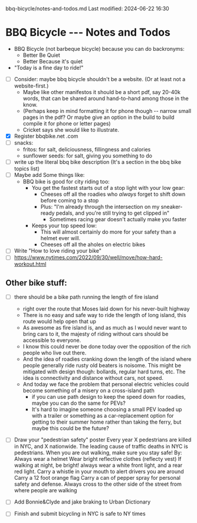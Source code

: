 bbq-bicycle/notes-and-todos.md
Last modified: 2024-06-22 16:30

# BBQ Bicycle --- Notes and Todos
* BBQ Bicycle (not barbeque bicycle) because you can do backronyms:
	* Better Be Quiet
	* Better Because it's quiet
* "Today is a fine day to ride!"
* [ ] Consider: maybe bbq bicycle shouldn't be a website. (Or at least not a website-first.)
	* Maybe like other manifestos it should be a short pdf, say 20-40k words, that can be shared around hand-to-hand among those in the know. 
	* (Perhaps keep in mind formatting it for phone though -- narrow small pages in the pdf? Or maybe give an option in the build to build compile it for phone or letter pages)
	* Cricket says she would like to illustrate.
* [X] Register bbqbike.net .com
* [ ] snacks:
    * fritos: for salt, deliciousness, fillingness and calories
    * sunflower seeds: for salt, giving you something to do
* [ ] write up the literal bbq bike description (It's a section in the bbq bike topics list)
* [ ] Maybe add Some things like:
	* BBQ bike is good for city riding too:
		* You get the fastest starts out of a stop light with your low gear:
			* Cheeses off all the roadies who *always* forget to shift down before coming to a stop
			* Plus: "I'm already through the intersection on my sneaker-ready pedals, and you're still trying to get clipped in"
				* Sometimes racing gear doesn't actually make you faster
		* Keeps your top speed low:
			* This will almost certainly do more for your safety than a helmet ever will.
			* Cheeses off all the aholes on electric bikes
* [ ] Write "How to love riding your bike"
* [ ] https://www.nytimes.com/2022/09/30/well/move/how-hard-workout.html

## Other bike stuff:
* [ ] there should be a bike path running the length of fire island 
	* right over the route that Moses laid down for his never-built highway
	* There is no easy and safe way to ride the length of long island, this route would help open that up
	* As awesome as fire island is, and as much as I would never want to bring cars to it, the majesty of riding without cars should be accessible to everyone.
	* I know this could never be done today over the opposition of the rich people who live out there.
	* And the idea of roadies cranking down the length of the island where people generally ride rusty old beaters is noisome. This might be mitigated with design though: bollards, regular hard turns, etc. The idea is connectivity and distance without cars, not speed.
	* And today we face the problem that personal electric vehicles could become something of a misery on a cross-island path
		* if you can use path design to keep the speed down for roadies, maybe you can do the same for PEVs?
		* It's hard to imagine someone choosing a small PEV loaded up with a trailer or something as a car-replacement option for getting to their summer home rather than taking the ferry, but maybe this could be the future?
* [ ] Draw your "pedestrian safety" poster
	Every year X pedestrians are killed in NYC, and X nationwide. The leading cause of traffic deaths in NYC is pedestrians.
	When you are out walking, make sure you stay safe!
	By:
		Always wear a helmet
		Wear bright reflective clothes
			(reflecty vest)
		If walking at night, be bright! always wear a white front light, and a rear red light.
		Carry a whistle in your mouth to alert drivers you are around
		Carry a 12 foot orange flag
		Carry a can of pepper spray for personal safety and defense.
		Always cross to the other side of the street from where people are walking
* [ ] Add Bonnie&Clyde and jake braking to Urban Dictionary
* [ ] Finish and submit bicycling in NYC is safe to NY times



